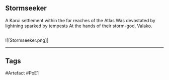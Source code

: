 ## Stormseeker
A Karui settlement within the far reaches of the Atlas
Was devastated by lightning sparked by tempests
At the hands of their storm-god, Valako.
##
![[Stormseeker.png]]

---
## Tags
#Artefact
#PoE1